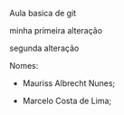 Aula basica de git

minha primeira alteração

segunda alteração

Nomes:

- Mauriss Albrecht Nunes;

- Marcelo Costa de Lima;
